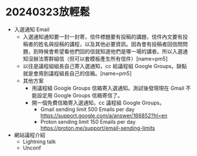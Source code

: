# 20240323放輕鬆

- 入選通知 Email
  - 入選通知通知要一封一封寄，信件標題要有投稿的講題，信件內文要有投稿者的姓名與投稿的講程，以及其他必要資訊。因為會有投稿者回信問問題，到時候會希望看他們回的信就知道他們是哪一場的講者。所以入選通知沒辦法寄群組信（但可以套模板產生所有信件）[name=pm5]
  - 以往是議程組組長自己寄入選通知，cc 給議程組 Google Groups。缺點就是會用到議程組長自己的信箱。[name=pm5]
  - 其他方案
    - 用議程組 Google Groups 信箱寄入選通知。測試後發現現在 Gmail 不能設定用 Google Groups 信箱寄信了。
    - 開一個免費信箱寄入選通知，cc 議程組 Google Groups。
        - Gmail sending limit 500 Emails per day https://support.google.com/a/answer/166852?hl=en
        - Proton sending limit 150 Emails per day https://proton.me/support/email-sending-limits
- 網站議程介紹
    - Lightning talk
    - Unconf